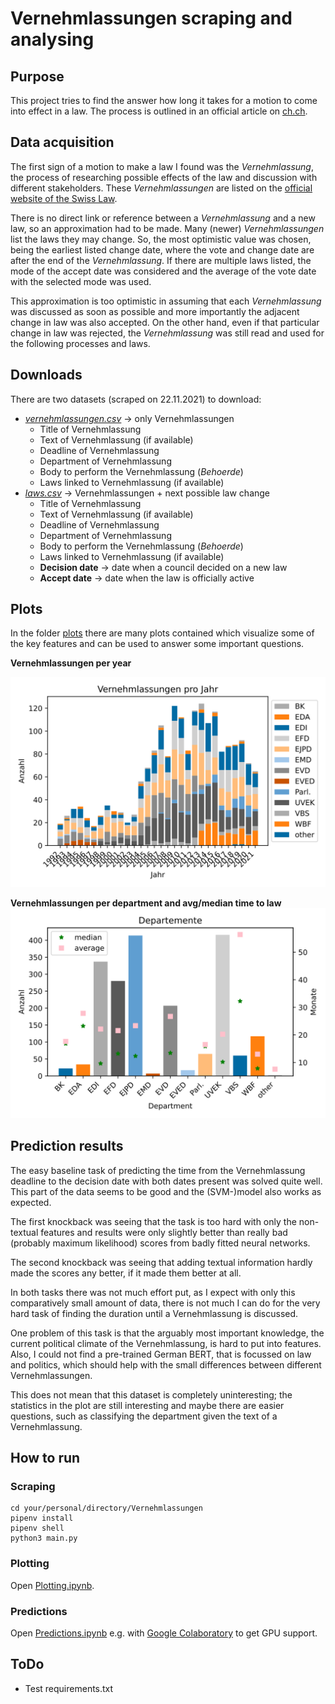 # Vernehmlassungen scraping and analysing
## Purpose
This project tries to find the answer how long it takes for a motion to come into effect in a law. The process is outlined in an official article on [ch.ch](https://www.ch.ch/de/politisches-system/volkerrecht/wie-entsteht-ein-gesetz/).

## Data acquisition
The first sign of a motion to make a law I found was the *Vernehmlassung*, the process of researching possible effects of the law and discussion with different stakeholders. These *Vernehmlassungen* are listed on the [official website of the Swiss Law](https://www.fedlex.admin.ch/de/consultation-procedures).

There is no direct link or reference between a *Vernehmlassung* and a new law, so an approximation had to be made. Many (newer) *Vernehmlassungen* list the laws they may change. So, the most optimistic value was chosen, being the earliest listed change date, where the vote and change date are after the end of the *Vernehmlassung*. If there are multiple laws listed, the mode of the accept date was considered and the average of the vote date with the selected mode was used.

This approximation is too optimistic in assuming that each *Vernehmlassung* was discussed as soon as possible and more importantly the adjacent change in law was also accepted. On the other hand, even if that particular change in law was rejected, the *Vernehmlassung* was still read and used for the following processes and laws.
## Downloads
There are two datasets (scraped on 22.11.2021) to download:
- [*vernehmlassungen.csv*](https://raw.githubusercontent.com/rostro36/Vernehmlassungen/master/vernehmlassungen.csv) &rightarrow; only Vernehmlassungen
	- Title of Vernehmlassung
	- Text of Vernehmlassung (if available)
	- Deadline of Vernehmlassung
	- Department of Vernehmlassung
	- Body to perform the Vernehmlassung (*Behoerde*)
	- Laws linked to Vernehmlassung (if available)
- [*laws.csv*](https://raw.githubusercontent.com/rostro36/Vernehmlassungen/master/laws.csv) &rightarrow; Vernehmlassungen + next possible law change
	- Title of Vernehmlassung
	- Text of Vernehmlassung (if available)
	- Deadline of Vernehmlassung
	- Department of Vernehmlassung
	- Body to perform the Vernehmlassung (*Behoerde*)
	- Laws linked to Vernehmlassung (if available)
	- **Decision date** &rightarrow; date when a council decided on a new law
	- **Accept date** &rightarrow; date when the law is officially active
## Plots
In the folder [plots](./plots) there are many plots contained which visualize some of the key features and can be used to answer some important questions.

**Vernehmlassungen per year**

![Vernehmlassung Year Plot](./plots/Vernehmlassung_Year.svg)

**Vernehmlassungen per department and avg/median time to law**
![Department Plot](./plots/Department.svg)

## Prediction results
The easy baseline task of predicting the time from the Vernehmlassung deadline to the decision date with both dates present was solved quite well. This part of the data seems to be good and the (SVM-)model also works as expected.

The first knockback was seeing that the task is too hard with only the non-textual features and results were only slightly better than really bad (probably maximum likelihood) scores from badly fitted neural networks.

The second knockback was seeing that adding textual information hardly made the scores any better, if it made them better at all.

In both tasks there was not much effort put, as I expect with only this comparatively small amount of data, there is not much I can do for the very hard task of finding the duration until a Vernehmlassung is discussed.

One problem of this task is that the arguably most important knowledge, the current political climate of the Vernehmlassung, is hard to put into features. Also, I could not find a pre-trained German BERT, that is focussed on law and politics, which should help with the small differences between different Vernehmlassungen.

This does not mean that this dataset is completely uninteresting; the statistics in the plot are still interesting and maybe there are easier questions, such as classifying the department given the text of a Vernehmlassung.
## How to run
### Scraping
```
cd your/personal/directory/Vernehmlassungen
pipenv install
pipenv shell
python3 main.py
```
### Plotting
Open [Plotting.ipynb](./Plotting.ipynb).
### Predictions
Open [Predictions.ipynb](./Predictions.ipynb) e.g. with [Google Colaboratory](https://research.google.com/colaboratory/) to get GPU support.

## ToDo
- Test requirements.txt
